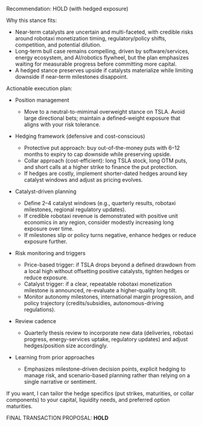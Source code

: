 Recommendation: HOLD (with hedged exposure)

Why this stance fits:
- Near-term catalysts are uncertain and multi-faceted, with credible risks around robotaxi monetization timing, regulatory/policy shifts, competition, and potential dilution.
- Long-term bull case remains compelling, driven by software/services, energy ecosystem, and AI/robotics flywheel, but the plan emphasizes waiting for measurable progress before committing more capital.
- A hedged stance preserves upside if catalysts materialize while limiting downside if near-term milestones disappoint.

Actionable execution plan:
- Position management
  - Move to a neutral-to-mimimal overweight stance on TSLA. Avoid large directional bets; maintain a defined-weight exposure that aligns with your risk tolerance.

- Hedging framework (defensive and cost-conscious)
  - Protective put approach: buy out-of-the-money puts with 6–12 months to expiry to cap downside while preserving upside.
  - Collar approach (cost-efficient): long TSLA stock, long OTM puts, and short calls at a higher strike to finance the put protection.
  - If hedges are costly, implement shorter-dated hedges around key catalyst windows and adjust as pricing evolves.

- Catalyst-driven planning
  - Define 2–4 catalyst windows (e.g., quarterly results, robotaxi milestones, regional regulatory updates).
  - If credible robotaxi revenue is demonstrated with positive unit economics in any region, consider modestly increasing long exposure over time.
  - If milestones slip or policy turns negative, enhance hedges or reduce exposure further.

- Risk monitoring and triggers
  - Price-based trigger: if TSLA drops beyond a defined drawdown from a local high without offsetting positive catalysts, tighten hedges or reduce exposure.
  - Catalyst trigger: if a clear, repeatable robotaxi monetization milestone is announced, re-evaluate a higher-quality long tilt.
  - Monitor autonomy milestones, international margin progression, and policy trajectory (credits/subsidies, autonomous-driving regulations).

- Review cadence
  - Quarterly thesis review to incorporate new data (deliveries, robotaxi progress, energy-services uptake, regulatory updates) and adjust hedges/position size accordingly.

- Learning from prior approaches
  - Emphasizes milestone-driven decision points, explicit hedging to manage risk, and scenario-based planning rather than relying on a single narrative or sentiment.

If you want, I can tailor the hedge specifics (put strikes, maturities, or collar components) to your capital, liquidity needs, and preferred option maturities.

FINAL TRANSACTION PROPOSAL: **HOLD**